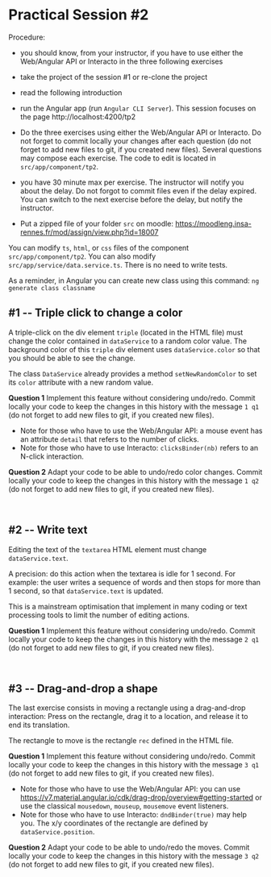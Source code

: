 
# Practical Session #2

Procedure:
- you should know, from your instructor, if you have to use either the Web/Angular API or Interacto in the three following exercises

- take the project of the session #1 or re-clone the project

- read the following introduction

- run the Angular app (run `Angular CLI Server`).
This session focuses on the page http://localhost:4200/tp2

- Do the three exercises using either the Web/Angular API or Interacto.
Do not forget to commit locally your changes after each question (do not forget to add new files to git, if you created new files).
Several questions may compose each exercise.
The code to edit is located in `src/app/component/tp2`.

- you have 30 minute max per exercise. The instructor will notify you about the delay.
Do not forgot to commit files even if the delay expired.
You can switch to the next exercise before the delay, but notify the instructor.

- Put a zipped file of your folder `src` on moodle: https://moodleng.insa-rennes.fr/mod/assign/view.php?id=18007


You can modify `ts`, `html`, or `css` files of the component `src/app/component/tp2`.
You can also modify `src/app/service/data.service.ts`.
There is no need to write tests.

As a reminder, in Angular you can create new class using this command: 
`ng generate class classname`


## #1 -- Triple click to change a color

A triple-click on the div element `triple` (located in the HTML file) must change the color contained in `dataService` to a random color value.
The background color of this `triple` div element uses `dataService.color` so that you should be able to see the change.

The class `DataService` already provides a method `setNewRandomColor` to set its `color` attribute with a new random value.

**Question 1** Implement this feature without considering undo/redo.
Commit locally your code to keep the changes in this history with the message `1 q1` (do not forget to add new files to git, if you created new files).

- Note for those who have to use the Web/Angular API: a mouse event has an attribute `detail` that refers to the number of clicks.
- Note for those who have to use Interacto: `clicksBinder(nb)` refers to an N-click interaction.


**Question 2** Adapt your code to be able to undo/redo color changes. 
Commit locally your code to keep the changes in this history with the message `1 q2` (do not forget to add new files to git, if you created new files).

<br/>

## #2 -- Write text

Editing the text of the `textarea` HTML element must change `dataService.text`.

A precision: do this action when the textarea is idle for 1 second.
For example: the user writes a sequence of words and then stops for more than 1 second, so that `dataService.text` is updated.

This is a mainstream optimisation that implement in many coding or text processing tools to limit the number of editing actions. 

**Question 1** Implement this feature without considering undo/redo.
Commit locally your code to keep the changes in this history with the message `2 q1` (do not forget to add new files to git, if you created new files).


<br/>

## #3 -- Drag-and-drop a shape

The last exercise consists in moving a rectangle using a drag-and-drop interaction:
Press on the rectangle, drag it to a location, and release it to end its translation. 

The rectangle to move is the rectangle `rec` defined in the HTML file.

**Question 1** Implement this feature without considering undo/redo.
Commit locally your code to keep the changes in this history with the message `3 q1` (do not forget to add new files to git, if you created new files).

- Note for those who have to use the Web/Angular API: you can use https://v7.material.angular.io/cdk/drag-drop/overview#getting-started
or use the classical `mousedown`, `mouseup`, `mousemove` event listeners.
- Note for those who have to use Interacto: `dndBinder(true)` may help you. The x/y coordinates of the rectangle 
are defined by `dataService.position`. 


**Question 2** Adapt your code to be able to undo/redo the moves. 
Commit locally your code to keep the changes in this history with the message `3 q2` (do not forget to add new files to git, if you created new files).
